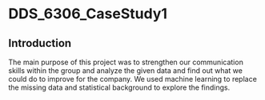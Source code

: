 # DDS_6306_CaseStudy1
## Introduction
The main purpose of this project was to strengthen our communication skills within the group and analyze the given data and find out what we could do to improve for the company. We used machine learning to replace the missing data and statistical background to explore the findings.


